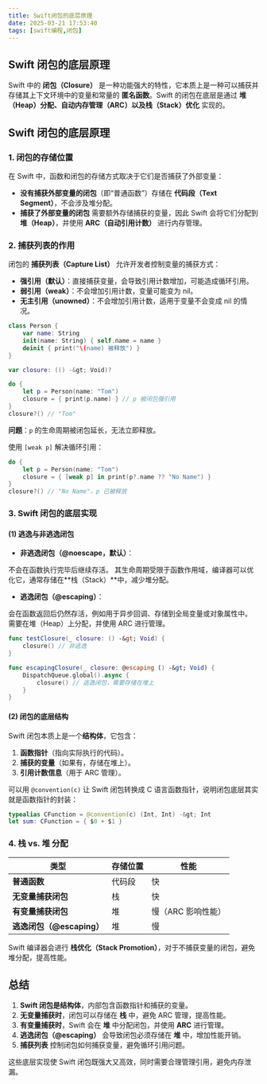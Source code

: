 ```yaml
---
title: Swift闭包的底层原理
date: 2025-03-21 17:53:40
tags: [swift编程,闭包]
---
```


## **Swift 闭包的底层原理**

Swift 中的 **闭包（Closure）** 是一种功能强大的特性，它本质上是一种可以捕获并存储其上下文环境中的变量和常量的 **匿名函数**。Swift 的闭包在底层是通过 **堆（Heap）分配、自动内存管理（ARC）以及栈（Stack）优化** 实现的。



## **Swift 闭包的底层原理**


### **1. 闭包的存储位置**


在 Swift 中，函数和闭包的存储方式取决于它们是否捕获了外部变量：

<!--more-->
- **没有捕获外部变量的闭包**（即“普通函数”）存储在 **代码段（Text Segment）**，不会涉及堆分配。
- **捕获了外部变量的闭包** 需要额外存储捕获的变量，因此 Swift 会将它们分配到 **堆（Heap）**，并使用 **ARC（自动引用计数）** 进行内存管理。

### **2. 捕获列表的作用**


闭包的 **捕获列表（Capture List）** 允许开发者控制变量的捕获方式：


- **强引用（默认）**：直接捕获变量，会导致引用计数增加，可能造成循环引用。
- **弱引用（weak）**：不会增加引用计数，变量可能变为 nil。
- **无主引用（unowned）**：不会增加引用计数，适用于变量不会变成 nil 的情况。

```swift
class Person {
    var name: String
    init(name: String) { self.name = name }
    deinit { print("\(name) 被释放") }
}

var closure: (() -&gt; Void)?

do {
    let p = Person(name: "Tom")
    closure = { print(p.name) } // p 被闭包强引用
}
closure?() // "Tom"
```


**问题**：`p` 的生命周期被闭包延长，无法立即释放。


使用 `[weak p]` 解决循环引用：


```swift
do {
    let p = Person(name: "Tom")
    closure = { [weak p] in print(p?.name ?? "No Name") }
}
closure?() // "No Name"，p 已被释放
```



### **3. Swift 闭包的底层实现**


#### **(1) 逃逸与非逃逸闭包**


- **非逃逸闭包（@noescape，默认）**：

不会在函数执行完毕后继续存活。
其生命周期受限于函数作用域，编译器可以优化它，通常存储在**栈（Stack）**中，减少堆分配。
- **逃逸闭包（@escaping）**：

会在函数返回后仍然存活，例如用于异步回调、存储到全局变量或对象属性中。
需要在堆（Heap）上分配，并使用 ARC 进行管理。

```swift
func testClosure(_ closure: () -&gt; Void) {
    closure() // 非逃逸
}

func escapingClosure(_ closure: @escaping () -&gt; Void) {
    DispatchQueue.global().async {
        closure() // 逃逸闭包，需要存储在堆上
    }
}
```


#### **(2) 闭包的底层结构**


Swift 闭包本质上是一个**结构体**，它包含：


1. **函数指针**（指向实际执行的代码）。
2. **捕获的变量**（如果有，存储在堆上）。
3. **引用计数信息**（用于 ARC 管理）。

可以用 `@convention(c)` 让 Swift 闭包转换成 C 语言函数指针，说明闭包底层其实就是函数指针的封装：


```swift
typealias CFunction = @convention(c) (Int, Int) -&gt; Int
let sum: CFunction = { $0 + $1 }
```



### **4. 栈 vs. 堆 分配**


| **类型** | **存储位置** | **性能** |
| ---- | ---- | ---- |
| **普通函数** | 代码段 | 快 |
| **无变量捕获闭包** | 栈 | 快 |
| **有变量捕获闭包** | 堆 | 慢（ARC 影响性能） |
| **逃逸闭包（@escaping）** | 堆 | 慢 |


Swift 编译器会进行 **栈优化（Stack Promotion）**，对于不捕获变量的闭包，避免堆分配，提高性能。



## **总结**


1. **Swift 闭包是结构体**，内部包含函数指针和捕获的变量。
2. **无变量捕获时**，闭包可以存储在 **栈** 中，避免 ARC 管理，提高性能。
3. **有变量捕获时**，Swift 会在 **堆** 中分配闭包，并使用 **ARC** 进行管理。
4. **逃逸闭包（@escaping）** 会导致闭包必须存储在 **堆** 中，增加性能开销。
5. **捕获列表** 控制闭包如何捕获变量，避免循环引用问题。

这些底层实现使 Swift 闭包既强大又高效，同时需要合理管理引用，避免内存泄漏。